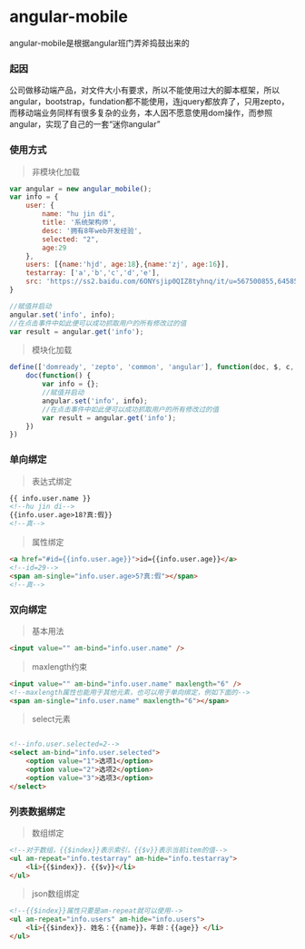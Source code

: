 # angular-mobile

angular-mobile是根据angular班门弄斧捣鼓出来的

<h3>起因</h3>

公司做移动端产品，对文件大小有要求，所以不能使用过大的脚本框架，所以angular，bootstrap，fundation都不能使用，连jquery都放弃了，只用zepto，而移动端业务同样有很多复杂的业务，本人因不愿意使用dom操作，而参照angular，实现了自己的一套“迷你angular”

<h3>使用方式</h3>

>非模块化加载

```javascript
var angular = new angular_mobile();
var info = {
	user: {
		name: "hu jin di",
		title: '系统架构师',
		desc: '拥有8年web开发经验',
		selected: "2",
		age:29
	},
	users: [{name:'hjd', age:18},{name:'zj', age:16}],
	testarray: ['a','b','c','d','e'],
	src: 'https://ss2.baidu.com/6ONYsjip0QIZ8tyhnq/it/u=567500855,645854378&fm=58'
}

//赋值并启动
angular.set('info', info);
//在点击事件中如此便可以成功抓取用户的所有修改过的值
var result = angular.get('info');
```


> 模块化加载

```javascript
define(['domready', 'zepto', 'common', 'angular'], function(doc, $, c, angular) {
	doc(function() {
		var info = {};
		//赋值并启动
		angular.set('info', info);
		//在点击事件中如此便可以成功抓取用户的所有修改过的值
		var result = angular.get('info');
	})
})
```

<h3>单向绑定</h3>

>表达式绑定

```html
{{ info.user.name }}   
<!--hu jin di-->
{{info.user.age>18?真:假}} 
<!--真-->
```

>属性绑定

```html
<a href="#id={{info.user.age}}">id={{info.user.age}}</a>
<!--id=29-->
<span am-single="info.user.age>5?真:假"></span>
<!--真-->
```

<h3>双向绑定</h3>

>基本用法

```html
<input value="" am-bind="info.user.name" />
```

>maxlength约束

```html
<input value="" am-bind="info.user.name" maxlength="6" />
<!--maxlength属性也能用于其他元素，也可以用于单向绑定，例如下面的-->
<span am-single="info.user.name" maxlength="6"></span>
```

>select元素

```html

<!--info.user.selected=2-->
<select am-bind="info.user.selected">
	<option value="1">选项1</option>
	<option value="2">选项2</option>
	<option value="3">选项3</option>
</select>

```

<h3>列表数据绑定</h3>

>数组绑定

```html
<!--对于数组，{{$index}}表示索引，{{$v}}表示当前item的值-->
<ul am-repeat="info.testarray" am-hide="info.testarray">
	<li>{{$index}}. {{$v}}</li>
</ul>
```

>json数组绑定

```html
<!--{{$index}}属性只要是am-repeat就可以使用-->
<ul am-repeat="info.users" am-hide="info.users">
	<li>{{$index}}. 姓名：{{name}}，年龄：{{age}} </li>
</ul>
```